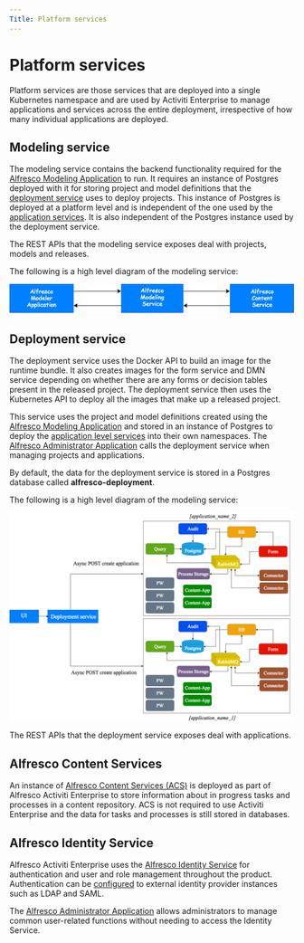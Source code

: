```yaml
---
Title: Platform services
---
```


# Platform services
Platform services are those services that are deployed into a single Kubernetes namespace and are used by Activiti Enterprise to manage applications and services across the entire deployment, irrespective of how many individual applications are deployed.

## Modeling service
The modeling service contains the backend functionality required for the [Alfresco Modeling Application](../modeling/README.md) to run. It requires an instance of Postgres deployed with it for storing project and model definitions that the [deployment service](#deployment-service) uses to deploy projects. This instance of Postgres is deployed at a platform level and is independent of the one used by the [application services](../architecture/arch-application.md). It is also independent of the Postgres instance used by the deployment service.

The REST APIs that the modeling service exposes deal with projects, models and releases. 

The following is a high level diagram of the modeling service:

![Modeling service diagram](../images/arch-modeling.png)

## Deployment service
The deployment service uses the Docker API to build an image for the runtime bundle. It also creates images for the form service and DMN service depending on whether there are any forms or decision tables present in the released project. The deployment service then uses the Kubernetes API to deploy all the images that make up a released project. 

This service uses the project and model definitions created using the [Alfresco Modeling Application](../modeling/README.md) and stored in an instance of Postgres to deploy the [application level services](../architecture/arch-application.md) into their own namespaces. The [Alfresco Administrator Application](../administrator/README.md) calls the deployment service when managing projects and applications.

By default, the data for the deployment service is stored in a Postgres database called **alfresco-deployment**.

The following is a high level diagram of the modeling service:

![Deployment service diagram](../images/arch-deploy.png)

The REST APIs that the deployment service exposes deal with applications.

## Alfresco Content Services
An instance of [Alfresco Content Services (ACS)](https://docs.alfresco.com/6.1/references/whats-new.html) is deployed as part of Alfresco Activiti Enterprise to store information about in progress tasks and processes in a content repository. ACS is not required to use Activiti Enterprise and the data for tasks and processes is still stored in databases.

## Alfresco Identity Service
Alfresco Activiti Enterprise uses the [Alfresco Identity Service](https://docs.alfresco.com/identity/concepts/identity-overview.html) for authentication and user and role management throughout the product. Authentication can be [configured](http://docs.alfresco.com/identity/concepts/identity-configure.html) to external identity provider instances such as LDAP and SAML. 

The [Alfresco Administrator Application](../administrator/admin-identity/README.md) allows administrators to manage common user-related functions without needing to access the Identity Service. 